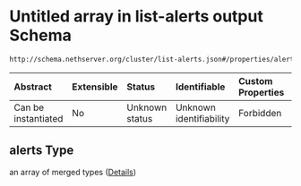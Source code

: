 # Untitled array in list-alerts output Schema

```txt
http://schema.nethserver.org/cluster/list-alerts.json#/properties/alerts
```



| Abstract            | Extensible | Status         | Identifiable            | Custom Properties | Additional Properties | Access Restrictions | Defined In                                                            |
| :------------------ | :--------- | :------------- | :---------------------- | :---------------- | :-------------------- | :------------------ | :-------------------------------------------------------------------- |
| Can be instantiated | No         | Unknown status | Unknown identifiability | Forbidden         | Allowed               | none                | [list-alerts.json\*](cluster/list-alerts.json "open original schema") |

## alerts Type

an array of merged types ([Details](list-alerts-properties-alerts-items.md))
